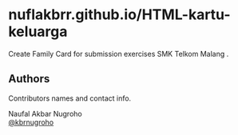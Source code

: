 # nuflakbrr.github.io/HTML-kartu-keluarga

Create Family Card for submission exercises SMK Telkom Malang .

## Authors

Contributors names and contact info.

Naufal Akbar Nugroho  
[@kbrnugroho](https://instagram.com/kbrnugroho)
